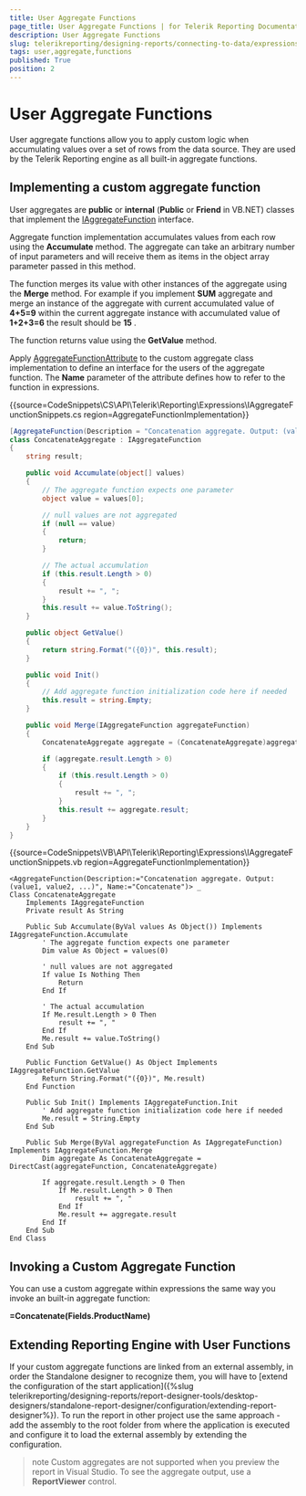 ```yaml
---
title: User Aggregate Functions
page_title: User Aggregate Functions | for Telerik Reporting Documentation
description: User Aggregate Functions
slug: telerikreporting/designing-reports/connecting-to-data/expressions/extending-expressions/user-aggregate-functions
tags: user,aggregate,functions
published: True
position: 2
---
```


# User Aggregate Functions



User aggregate functions allow you to apply custom logic        when accumulating values over a set of rows from the data source.        They are used by the Telerik Reporting engine as all built-in aggregate functions.

## Implementing a custom aggregate function

User aggregates are __public__  or __internal__          (__Public__  or __Friend__  in VB.NET)         classes that implement the  [IAggregateFunction](/reporting/api/Telerik.Reporting.Expressions.IAggregateFunction)  interface.

Aggregate function implementation accumulates values from each row          using the __Accumulate__  method. The aggregate          can take an arbitrary number of input parameters and will receive them          as items in the object array parameter passed in this method.

The function merges its value with other instances of the aggregate          using the __Merge__  method. For example if you implement          __SUM__  aggregate and merge an instance of the aggregate          with current accumulated value of __4+5=9__           within the current aggregate instance with accumulated value of         __1+2+3=6__  the result should be __15__ .

The function returns value using the __GetValue__  method.

Apply  [AggregateFunctionAttribute](/reporting/api/Telerik.Reporting.Expressions.AggregateFunctionAttribute)          to the custom aggregate class implementation to define an interface          for the users of the aggregate function. The __Name__           parameter of the attribute defines how to refer to the function in expressions.

{{source=CodeSnippets\CS\API\Telerik\Reporting\Expressions\IAggregateFunctionSnippets.cs region=AggregateFunctionImplementation}}
````C#
[AggregateFunction(Description = "Concatenation aggregate. Output: (value1, value2, ...)", Name = "Concatenate")]
class ConcatenateAggregate : IAggregateFunction
{
    string result;

    public void Accumulate(object[] values)
    {
        // The aggregate function expects one parameter
        object value = values[0];

        // null values are not aggregated
        if (null == value)
        {
            return;
        }

        // The actual accumulation
        if (this.result.Length > 0)
        {
            result += ", ";
        }
        this.result += value.ToString();
    }

    public object GetValue()
    {
        return string.Format("({0})", this.result);
    }

    public void Init()
    {
        // Add aggregate function initialization code here if needed
        this.result = string.Empty;
    }

    public void Merge(IAggregateFunction aggregateFunction)
    {
        ConcatenateAggregate aggregate = (ConcatenateAggregate)aggregateFunction;

        if (aggregate.result.Length > 0)
        {
            if (this.result.Length > 0)
            {
                result += ", ";
            }
            this.result += aggregate.result;
        }
    }
}
````
{{source=CodeSnippets\VB\API\Telerik\Reporting\Expressions\IAggregateFunctionSnippets.vb region=AggregateFunctionImplementation}}
````VB
<AggregateFunction(Description:="Concatenation aggregate. Output: (value1, value2, ...)", Name:="Concatenate")> _
Class ConcatenateAggregate
    Implements IAggregateFunction
    Private result As String

    Public Sub Accumulate(ByVal values As Object()) Implements IAggregateFunction.Accumulate
        ' The aggregate function expects one parameter
        Dim value As Object = values(0)

        ' null values are not aggregated
        If value Is Nothing Then
            Return
        End If

        ' The actual accumulation
        If Me.result.Length > 0 Then
            result += ", "
        End If
        Me.result += value.ToString()
    End Sub

    Public Function GetValue() As Object Implements IAggregateFunction.GetValue
        Return String.Format("({0})", Me.result)
    End Function

    Public Sub Init() Implements IAggregateFunction.Init
        ' Add aggregate function initialization code here if needed
        Me.result = String.Empty
    End Sub

    Public Sub Merge(ByVal aggregateFunction As IAggregateFunction) Implements IAggregateFunction.Merge
        Dim aggregate As ConcatenateAggregate = DirectCast(aggregateFunction, ConcatenateAggregate)

        If aggregate.result.Length > 0 Then
            If Me.result.Length > 0 Then
                result += ", "
            End If
            Me.result += aggregate.result
        End If
    End Sub
End Class
````

## Invoking a Custom Aggregate Function

You can use a custom aggregate within expressions          the same way you invoke an built-in aggregate function:

__=Concatenate(Fields.ProductName)__ 

## Extending Reporting Engine with User Functions

If your custom aggregate functions are linked from an external assembly, in order the Standalone designer to recognize them, you will have to               [extend the configuration of the start application]({%slug telerikreporting/designing-reports/report-designer-tools/desktop-designers/standalone-report-designer/configuration/extending-report-designer%}). To run the report in other project                use the same approach - add the assembly to the root folder from where the application is executed and configure it to load the external assembly                by extending the configuration.             

>note Custom aggregates are not supported when you preview the report in Visual Studio.                 To see the aggregate output, use a  __ReportViewer__  control.               

